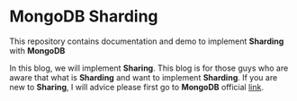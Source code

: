 # MongoDB Sharding

This repository contains documentation and demo to implement **Sharding** with **MongoDB**

In this blog, we will implement **Sharing**. This blog is for those guys who are aware that what is **Sharding** and want to implement **Sharding**. If you are new to **Sharing**, I will advice please first go to **MongoDB** official [link](http://docs.mongodb.org/manual/core/sharding-introduction/).


